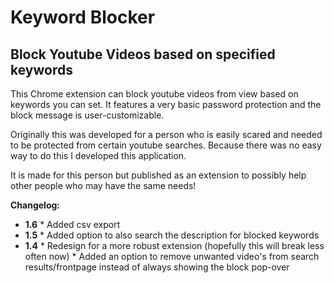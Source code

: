 # Keyword Blocker
## Block Youtube Videos based on specified keywords

This Chrome extension can block youtube videos from view based on keywords you can set.
It features a very basic password protection and the block message is user-customizable.

Originally this was developed for a person who is easily scared and needed to be protected from certain youtube searches. Because there was no easy way to do this I developed this application.

It is made for this person but published as an extension to possibly help other people who may have the same needs!


**Changelog:**
   - **1.6**
    * Added csv export
   - **1.5** 
    * Added option to also search the description for blocked keywords
   - **1.4**
    * Redesign for a more robust extension (hopefully this will break less often now)
    * Added an option to remove unwanted video's from search results/frontpage instead of always showing the block pop-over
